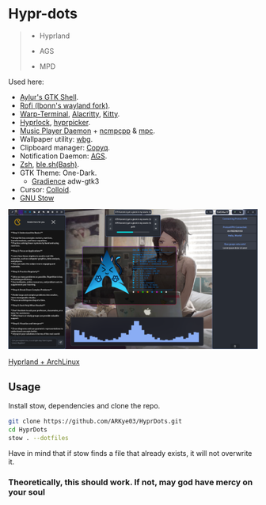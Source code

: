 # Hypr-dots

> - Hyprland
>
> - AGS
>
> - MPD

Used here:

- [Aylur's GTK Shell](https://github.com/Aylur/ags).
- [Rofi (lbonn's wayland fork)](https://github.com/lbonn/rofi).
- [Warp-Terminal](https://www.warp.dev/), [Alacritty](https://alacritty.org/), [Kitty](https://sw.kovidgoyal.net/kitty/).
- [Hyprlock](https://github.com/hyprwm/hyprlock), [hyprpicker](https://github.com/hyprwm/hyprpicker).
- [Music Player Daemon](https://musicpd.org/) + [ncmpcpp](https://github.com/ncmpcpp/ncmpcpp) & [mpc](https://github.com/MusicPlayerDaemon/mpc).
- Wallpaper utility: [wbg](https://codeberg.org/dnkl/wbg).
- Clipboard manager: [Copyq](https://github.com/hluk/CopyQ).
- Notification Daemon: [AGS](https://aylur.github.io/ags-docs/services/notifications/).
- [Zsh](https://www.zsh.org/), [ble.sh(Bash)](https://github.com/akinomyoga/ble.sh).
- GTK Theme: One-Dark.
  - [Gradience](https://github.com/GradienceTeam/Gradience) adw-gtk3
- Cursor: [Colloid](https://github.com/vinceliuice/Colloid-icon-theme).
- [GNU Stow](https://www.gnu.org/software/stow/)

!["Something went wrong :("](./HyprArch.png "Hyprland Arch theme")

[Hyprland + ArchLinux](https://github.com/ARKye03/dotfiles/tree/HyprArch)

## Usage

  Install stow, dependencies and clone the repo.
  
  ```sh
  git clone https://github.com/ARKye03/HyprDots.git
  cd HyprDots
  stow . --dotfiles
  ```

  Have in mind that if stow finds a file that already exists, it will not overwrite it.

### Theoretically, this should work. If not, may god have mercy on your soul
